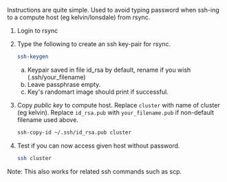 <!--
@file README.md
@brief User friendly instructions for setting up quality of life ssh features.
@author D.Kierans (dkierans@tcd.ie)
@version 1.1
@date 2022-09-16
-->
<style type="text/css">
ol ol { list-style-type: lower-alpha; } 
ol ol ol { list-style-type: lower-roman; }
</style>

Instructions are quite simple. Used to avoid typing password when ssh-ing to a compute host (eg kelvin/lonsdale) from rsync.

1. Login to rsync

2. Type the following to create an ssh key-pair for rsync.
	```bash
	ssh-keygen 	
	```
    1. Keypair saved in file id_rsa by default, rename if you wish (.ssh/your_filename)
    2. Leave passphrase empty.
    3. Key's randomart image should print if successful.

3. Copy *public key* to compute host. 
Replace `cluster` with name of cluster (eg kelvin).
Replace `id_rsa.pub` with `your_filename.pub` if non-default filename used above.
	```bash
	ssh-copy-id ~/.ssh/id_rsa.pub cluster
	```

4. Test if you can now access given host without password.
	```bash
	ssh cluster
	```
	
Note: This also works for related ssh commands such as scp.
